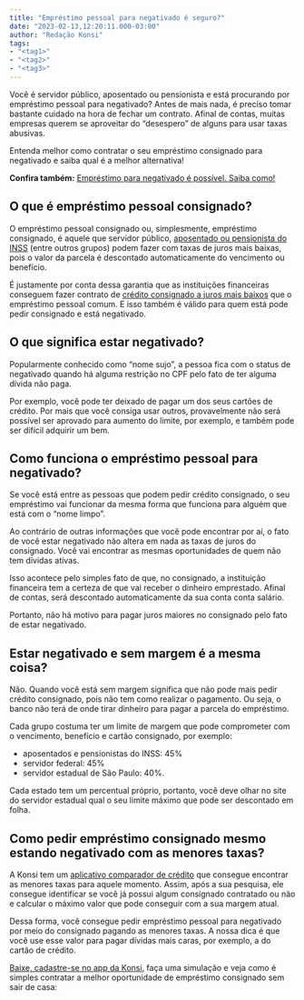 ```yaml
---
title: "Empréstimo pessoal para negativado é seguro?"
date: "2023-02-13,12:20:11.000-03:00"
author: "Redação Konsi"
tags:
- "<tag1>"
- "<tag2>"
- "<tag3>"
---
```


<p>Você é servidor público, aposentado ou pensionista e está procurando por empréstimo pessoal para negativado? Antes de mais nada, é preciso tomar bastante cuidado na hora de fechar um contrato. Afinal de contas, muitas empresas querem se aproveitar do “desespero” de alguns para usar taxas abusivas.</p><p>Entenda melhor como contratar o seu empréstimo consignado para negativado e saiba qual é a melhor alternativa!</p><p><strong>Confira também:</strong> <a href="https://www.konsi.com.br/posts/emprestimo-para-negativado">Empréstimo para negativado é possível. Saiba como!</a></p><h2 id="o-que-%C3%A9-empr%C3%A9stimo-pessoal-consignado">O que é empréstimo pessoal consignado?</h2><p>O empréstimo pessoal consignado ou, simplesmente, empréstimo consignado, é aquele que servidor público, <a href="https://www.konsi.com.br/posts/consignado-para-aposentados">aposentado ou pensionista do INSS</a> (entre outros grupos) podem fazer com taxas de juros mais baixas, pois o valor da parcela é descontado automaticamente do vencimento ou benefício.</p><p>É justamente por conta dessa garantia que as instituições financeiras conseguem fazer contrato de <a href="https://www.konsi.com.br/posts/tipos-de-credito-consignado">crédito consignado a juros mais baixos</a> que o empréstimo pessoal comum. E isso também é válido para quem está pode pedir consignado e está negativado.</p><h2 id="o-que-significa-estar-negativado">O que significa estar negativado?</h2><p>Popularmente conhecido como “nome sujo”, a pessoa fica com o status de negativado quando há alguma restrição no CPF pelo fato de ter alguma dívida não paga.</p><p>Por exemplo, você pode ter deixado de pagar um dos seus cartões de crédito. Por mais que você consiga usar outros, provavelmente não será possível ser aprovado para aumento do limite, por exemplo, e também pode ser difícil adquirir um bem.</p><h2 id="como-funciona-o-empr%C3%A9stimo-pessoal-para-negativado">Como funciona o empréstimo pessoal para negativado?</h2><p>Se você está entre as pessoas que podem pedir crédito consignado, o seu empréstimo vai funcionar da mesma forma que funciona para alguém que está com o “nome limpo”.</p><p>Ao contrário de outras informações que você pode encontrar por aí, o fato de você estar negativado não altera em nada as taxas de juros do consignado. Você vai encontrar as mesmas oportunidades de quem não tem dívidas ativas.</p><p>Isso acontece pelo simples fato de que, no consignado, a instituição financeira tem a certeza de que vai receber o dinheiro emprestado. Afinal de contas, será descontado automaticamente da sua conta conta salário.</p><p>Portanto, não há motivo para pagar juros maiores no consignado pelo fato de estar negativado.</p><h2 id="estar-negativado-e-sem-margem-%C3%A9-a-mesma-coisa">Estar negativado e sem margem é a mesma coisa?</h2><p>Não. Quando você está sem margem significa que não pode mais pedir crédito consignado, pois não tem como realizar o pagamento. Ou seja, o banco não terá de onde tirar dinheiro para pagar a parcela do empréstimo.</p><p>Cada grupo costuma ter um limite de margem que pode comprometer com o vencimento, benefício e cartão consignado, por exemplo:</p><ul><li>aposentados e pensionistas do INSS: 45%</li><li>servidor federal: 45%</li><li>servidor estadual de São Paulo: 40%.</li></ul><p>Cada estado tem um percentual próprio, portanto, você deve olhar no site do servidor estadual qual o seu limite máximo que pode ser descontado em folha.</p><h2 id="como-pedir-empr%C3%A9stimo-consignado-mesmo-estando-negativado-com-as-menores-taxas">Como pedir empréstimo consignado mesmo estando negativado com as menores taxas?</h2><p>A Konsi tem um <a href="https://www.konsi.com.br/posts/aplicativo-de-emprestimo">aplicativo comparador de crédito</a> que consegue encontrar as menores taxas para aquele momento. Assim, após a sua pesquisa, ele consegue identificar se você já possui algum consignado contratado ou não e calcular o máximo valor que pode conseguir com a sua margem atual.</p><p>Dessa forma, você consegue pedir empréstimo pessoal para negativado por meio do consignado pagando as menores taxas. A nossa dica é que você use esse valor para pagar dívidas mais caras, por exemplo, a do cartão de crédito.</p><p><a href="https://q2kj.adj.st/?adj_t=1075aqga&amp;adj_campaign=site&amp;adj_adgroup=blog&amp;adj_creative=emprestimo-pessoal-para-negativado">Baixe, cadastre-se no app da Konsi</a>, faça uma simulação e veja como é simples contratar a melhor oportunidade de empréstimo consignado sem sair de casa:<br><br></p>
